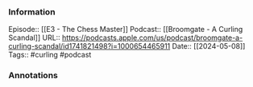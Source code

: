 ### Information

Episode:: [[E3 - The Chess Master]]
Podcast:: [[Broomgate - A Curling Scandal]]
URL:: https://podcasts.apple.com/us/podcast/broomgate-a-curling-scandal/id1741821498?i=1000654465911
Date:: [[2024-05-08]]
Tags:: #curling
#podcast


### Annotations

